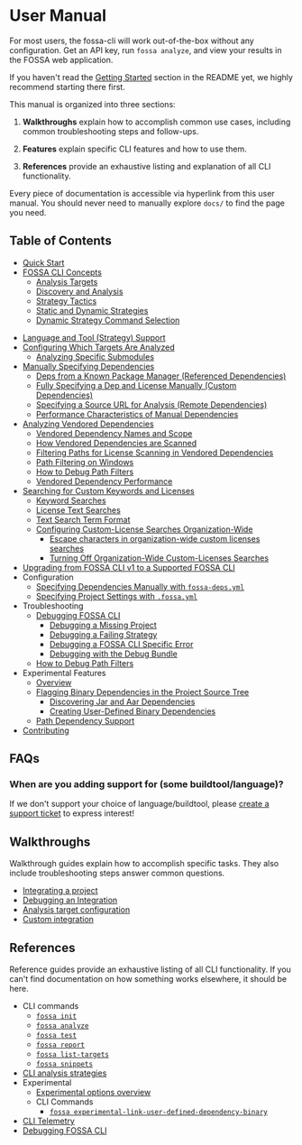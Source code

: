 # User Manual

For most users, the fossa-cli will work out-of-the-box without any configuration. Get an API key, run `fossa analyze`, and view your results in the FOSSA web application.

If you haven't read the [Getting Started](../README.md#getting-started) section in the README yet, we highly recommend starting there first.

This manual is organized into three sections:

<!-- 1. **Concepts** explain the intent and mechanics behind FOSSA concepts (e.g. how FOSSA thinks about "projects" or "dependencies"), including important nuances and subtleties. -->

1. **Walkthroughs** explain how to accomplish common use cases, including common troubleshooting steps and follow-ups.

2. **Features** explain specific CLI features and how to use them.

3. **References** provide an exhaustive listing and explanation of all CLI functionality.

Every piece of documentation is accessible via hyperlink from this user manual. You should never need to manually explore `docs/` to find the page you need.

## Table of Contents

<!-- 1. [Concepts](#concepts) -->
<!-- ## Concepts

Concept guides explain the nuances behind how basic FOSSA primitives work. If you're looking to accomplish a specific goal, you should probably start with [Walkthroughs](#walkthroughs), but if you come across confusing behavior, understanding Concepts can help you debug what's going on.

- [The FOSSA ontology: Projects, Revisions, Analyses, and Targets](./concepts/ontology.md)
- [What is a Dependency?](./concepts/dependencies.md)
- [Locators, Project Identity, and Dependency Identity](./concepts/locators-and-identity.md)
- [Lifecycle of an Analysis](./concepts/analysis-and-analyzers.md)
-->

- [Quick Start](./walkthroughs/integrating.md)
- [FOSSA CLI Concepts](./concepts/analysis-and-analyzers.md)
    - [Analysis Targets](./concepts/analysis-and-analyzers.md#analysis-targets)
    - [Discovery and Analysis](./concepts/analysis-and-analyzers.md#discovery-and-analysis)
    - [Strategy Tactics](./concepts/analysis-and-analyzers.md#discovery-and-analysis)
    - [Static and Dynamic Strategies](./references/strategies/README.md#static-and-dynamic-strategies)
    - [Dynamic Strategy Command Selection](./features/strategy-command-selection.md)
<!-- Consider linking to each language, tool, or platform here -->
- [Language and Tool (Strategy) Support](./references/strategies/README.md#supported-languages)
- [Configuring Which Targets Are Analyzed](./walkthroughs/analysis-target-configuration.md)
  - [Analyzing Specific Submodules](./walkthroughs/analysis-target-configuration.md#target-filtering-for-submodules)
- [Manually Specifying Dependencies](./features/manual-dependencies.md#manually-specifying-dependencies)
  - [Deps from a Known Package Manager (Referenced Dependencies)](./features/manual-dependencies.md#referenced-dependencies)
  - [Fully Specifying a Dep and License Manually (Custom Dependencies)](./features/manual-dependencies.md#referenced-dependencies)
  - [Specifying a Source URL for Analysis (Remote Dependencies)](./features/manual-dependencies.md#referenced-dependencies)
  - [Performance Characteristics of Manual Dependencies](./features/manual-dependencies.md#referenced-dependencies-performance)
- [Analyzing Vendored Dependencies](./features/vendored-dependencies.md)
  - [Vendored Dependency Names and Scope](./features/vendored-dependencies.md#vendored-dependency-names-and-scope)
  - [How Vendored Dependencies are Scanned](./features/vendored-dependencies.md#how-vendored-dependencies-are-scanned)
  - [Filtering Paths for License Scanning in Vendored Dependencies](./features/vendored-dependencies.md#path-filtering)
  - [Path Filtering on Windows](./features/vendored-dependencies.md#path-filtering-and-windows)
  - [How to Debug Path Filters](./featuresvendored-dependencies.md#debugging-your-path-filters)
  - [Vendored Dependency Performance](./features/vendored-dependencies.md#performance)
- [Searching for Custom Keywords and Licenses](./features/custom-license-and-keyword-searches.md)
  - [Keyword Searches](./features/custom-license-and-keyword-searches.md#keyword-searches)
  - [License Text Searches](./features/custom-license-and-keyword-searches.md#custom-license-searches)
  - [Text Search Term Format](./features/custom-license-and-keyword-searches.md#regular-expression-format)
  - [Configuring Custom-License Searches Organization-Wide](./features/custom-license-and-keyword-searches.md#configuring-custom-license-searches-for-your-whole-organization)
    - [Escape characters in organization-wide custom licenses searches](./features/custom-license-and-keyword-searches.md#escape-characters-in-custom-license-searches-for-your-whole-organization)
    - [Turning Off Organization-Wide Custom-Licenses Searches](./features/custom-license-and-keyword-searches.md#turning-off-organization-wide-custom-licenses-searches)
- [Upgrading from FOSSA CLI v1 to a Supported FOSSA CLI](./differences-from-v1.md)
- Configuration
  - [Specifying Dependencies Manually with `fossa-deps.yml`](./references/files/fossa-deps.md)
  - [Specifying Project Settings with `.fossa.yml`](./references/files/fossa-yml.md)
- Troubleshooting
  - [Debugging FOSSA CLI](./references/debugging/README.md)
    - [Debugging a Missing Project](./references/debugging/README.md#debugging-a-missing-project)
    - [Debugging a Failing Strategy](./references/debugging/README.md#debugging-strategies)
    - [Debugging a FOSSA CLI Specific Error](./references/debugging/README.md#debugging-strategies)
    - [Debugging with the Debug Bundle](./references/debugging/README.md#debugging-with-the-debug-bundle)
  - [How to Debug Path Filters](./featuresvendored-dependencies.md#debugging-your-path-filters)
- Experimental Features
  - [Overview](./references/experimental/README.md)
  - [Flagging Binary Dependencies in the Project Source Tree](./references/experimenta/binary-discovery/README.md)
    - [Discovering Jar and Aar Dependencies](./references/experimenta/binary-discovery/README.md#analyzing-jar-and-aar-dependencies)
    - [Creating User-Defined Binary Dependencies](./references/experimenta/binary-discovery/README.md#creating-user-defined-binary-dependencies)
  - [Path Dependency Support](./references/experimental/path-dependency.md)
- [Contributing](contributing/README.md)

## FAQs

### When are you adding support for (some buildtool/language)?

If we don't support your choice of language/buildtool,
please [create a support ticket](https://support.fossa.com) to express interest!

## Walkthroughs

Walkthrough guides explain how to accomplish specific tasks. They also include troubleshooting steps answer common questions.

- [Integrating a project](./walkthroughs/integrating.md)
- [Debugging an Integration](./references/debugging/README.md)
- [Analysis target configuration](./walkthroughs/analysis-target-configuration.md)
- [Custom integration](./walkthroughs/custom-integrating-with-bower-example.md)

## References

Reference guides provide an exhaustive listing of all CLI functionality. If you can't find documentation on how something works elsewhere, it should be here.

- CLI commands
  - [`fossa init`](./references/subcommands/init.md)
  - [`fossa analyze`](./references/subcommands/analyze.md)
  - [`fossa test`](./references/subcommands/test.md)
  - [`fossa report`](./references/subcommands/report.md)
  - [`fossa list-targets`](./references/subcommands/list-targets.md)
  - [`fossa snippets`](./references/subcommands/snippets.md)
- [CLI analysis strategies](./references/strategies/README.md)
- Experimental
  - [Experimental options overview](./references/experimental/README.md)
  - CLI Commands
    - [`fossa experimental-link-user-defined-dependency-binary`](./references/experimental/subcommands/experimental-link-user-defined-dependency-binary.md)
- [CLI Telemetry](./telemetry.md)
- [Debugging FOSSA CLI](./references/debugging/README.md)
